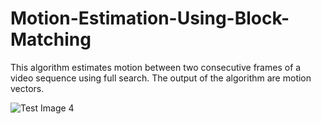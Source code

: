 # Motion-Estimation-Using-Block-Matching

This algorithm estimates motion between two consecutive frames of a video sequence using full search. The output of the algorithm are motion vectors.


![Test Image 4](https://github.com/nishikantparmariam/Motion-Estimation-Using-Block-Matching-Algorithm/blob/master/screenshot.png)
